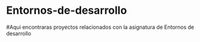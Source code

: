 # Entornos-de-desarrollo
#Aqui encontraras proyectos relacionados con la asignatura de Entornos de desarrollo
